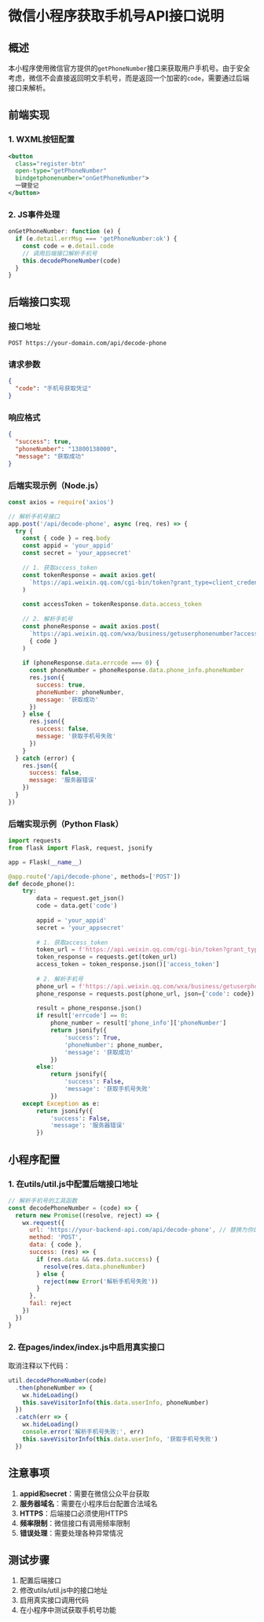 # 微信小程序获取手机号API接口说明

## 概述
本小程序使用微信官方提供的`getPhoneNumber`接口来获取用户手机号。由于安全考虑，微信不会直接返回明文手机号，而是返回一个加密的`code`，需要通过后端接口来解析。

## 前端实现

### 1. WXML按钮配置
```xml
<button 
  class="register-btn" 
  open-type="getPhoneNumber" 
  bindgetphonenumber="onGetPhoneNumber">
  一键登记
</button>
```

### 2. JS事件处理
```javascript
onGetPhoneNumber: function (e) {
  if (e.detail.errMsg === 'getPhoneNumber:ok') {
    const code = e.detail.code
    // 调用后端接口解析手机号
    this.decodePhoneNumber(code)
  }
}
```

## 后端接口实现

### 接口地址
```
POST https://your-domain.com/api/decode-phone
```

### 请求参数
```json
{
  "code": "手机号获取凭证"
}
```

### 响应格式
```json
{
  "success": true,
  "phoneNumber": "13800138000",
  "message": "获取成功"
}
```

### 后端实现示例（Node.js）

```javascript
const axios = require('axios')

// 解析手机号接口
app.post('/api/decode-phone', async (req, res) => {
  try {
    const { code } = req.body
    const appid = 'your_appid'
    const secret = 'your_appsecret'
    
    // 1. 获取access_token
    const tokenResponse = await axios.get(
      `https://api.weixin.qq.com/cgi-bin/token?grant_type=client_credential&appid=${appid}&secret=${secret}`
    )
    
    const accessToken = tokenResponse.data.access_token
    
    // 2. 解析手机号
    const phoneResponse = await axios.post(
      `https://api.weixin.qq.com/wxa/business/getuserphonenumber?access_token=${accessToken}`,
      { code }
    )
    
    if (phoneResponse.data.errcode === 0) {
      const phoneNumber = phoneResponse.data.phone_info.phoneNumber
      res.json({
        success: true,
        phoneNumber: phoneNumber,
        message: '获取成功'
      })
    } else {
      res.json({
        success: false,
        message: '获取手机号失败'
      })
    }
  } catch (error) {
    res.json({
      success: false,
      message: '服务器错误'
    })
  }
})
```

### 后端实现示例（Python Flask）

```python
import requests
from flask import Flask, request, jsonify

app = Flask(__name__)

@app.route('/api/decode-phone', methods=['POST'])
def decode_phone():
    try:
        data = request.get_json()
        code = data.get('code')
        
        appid = 'your_appid'
        secret = 'your_appsecret'
        
        # 1. 获取access_token
        token_url = f'https://api.weixin.qq.com/cgi-bin/token?grant_type=client_credential&appid={appid}&secret={secret}'
        token_response = requests.get(token_url)
        access_token = token_response.json()['access_token']
        
        # 2. 解析手机号
        phone_url = f'https://api.weixin.qq.com/wxa/business/getuserphonenumber?access_token={access_token}'
        phone_response = requests.post(phone_url, json={'code': code})
        
        result = phone_response.json()
        if result['errcode'] == 0:
            phone_number = result['phone_info']['phoneNumber']
            return jsonify({
                'success': True,
                'phoneNumber': phone_number,
                'message': '获取成功'
            })
        else:
            return jsonify({
                'success': False,
                'message': '获取手机号失败'
            })
    except Exception as e:
        return jsonify({
            'success': False,
            'message': '服务器错误'
        })
```

## 小程序配置

### 1. 在utils/util.js中配置后端接口地址
```javascript
// 解析手机号的工具函数
const decodePhoneNumber = (code) => {
  return new Promise((resolve, reject) => {
    wx.request({
      url: 'https://your-backend-api.com/api/decode-phone', // 替换为你的后端接口
      method: 'POST',
      data: { code },
      success: (res) => {
        if (res.data && res.data.success) {
          resolve(res.data.phoneNumber)
        } else {
          reject(new Error('解析手机号失败'))
        }
      },
      fail: reject
    })
  })
}
```

### 2. 在pages/index/index.js中启用真实接口
取消注释以下代码：
```javascript
util.decodePhoneNumber(code)
  .then(phoneNumber => {
    wx.hideLoading()
    this.saveVisitorInfo(this.data.userInfo, phoneNumber)
  })
  .catch(err => {
    wx.hideLoading()
    console.error('解析手机号失败:', err)
    this.saveVisitorInfo(this.data.userInfo, '获取手机号失败')
  })
```

## 注意事项

1. **appid和secret**：需要在微信公众平台获取
2. **服务器域名**：需要在小程序后台配置合法域名
3. **HTTPS**：后端接口必须使用HTTPS
4. **频率限制**：微信接口有调用频率限制
5. **错误处理**：需要处理各种异常情况

## 测试步骤

1. 配置后端接口
2. 修改utils/util.js中的接口地址
3. 启用真实接口调用代码
4. 在小程序中测试获取手机号功能
